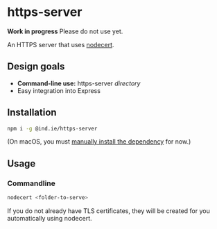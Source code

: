 # https-server

__Work in progress__ Please do not use yet.

An HTTPS server that uses [nodecert](https://source.ind.ie/hypha/tools/nodecert).

## Design goals

  * __Command-line use:__ https-server _directory_
  * Easy integration into Express

## Installation

```sh
npm i -g @ind.ie/https-server
```

(On macOS, you must [manually install the dependency](#macos-dependency) for now.)

## Usage

### Commandline
```sh
nodecert <folder-to-serve>
```

If you do not already have TLS certificates, they will be created for you automatically using nodecert.
